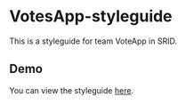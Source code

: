 # VotesApp-styleguide
This is a styleguide for team VoteApp in SRID.

## Demo
You can view the styleguide [here](https://ziluzhang.github.io/VotesApp-styleguide/).